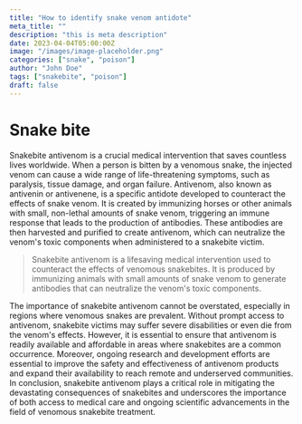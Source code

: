 ```yaml
---
title: "How to identify snake venom antidote"
meta_title: ""
description: "this is meta description"
date: 2023-04-04T05:00:00Z
image: "/images/image-placeholder.png"
categories: ["snake", "poison"]
author: "John Doe"
tags: ["snakebite", "poison"]
draft: false
---
```


# Snake bite 
Snakebite antivenom is a crucial medical intervention that saves countless lives worldwide. When a person is bitten by a venomous snake, the injected venom can cause a wide range of life-threatening symptoms, such as paralysis, tissue damage, and organ failure. Antivenom, also known as antivenin or antivenene, is a specific antidote developed to counteract the effects of snake venom. It is created by immunizing horses or other animals with small, non-lethal amounts of snake venom, triggering an immune response that leads to the production of antibodies. These antibodies are then harvested and purified to create antivenom, which can neutralize the venom's toxic components when administered to a snakebite victim.

>Snakebite antivenom is a lifesaving medical intervention used to counteract the effects of venomous snakebites. It is produced by immunizing animals with small amounts of snake venom to generate antibodies that can neutralize the venom's toxic components. 

The importance of snakebite antivenom cannot be overstated, especially in regions where venomous snakes are prevalent. Without prompt access to antivenom, snakebite victims may suffer severe disabilities or even die from the venom's effects. However, it is essential to ensure that antivenom is readily available and affordable in areas where snakebites are a common occurrence. Moreover, ongoing research and development efforts are essential to improve the safety and effectiveness of antivenom products and expand their availability to reach remote and underserved communities. In conclusion, snakebite antivenom plays a critical role in mitigating the devastating consequences of snakebites and underscores the importance of both access to medical care and ongoing scientific advancements in the field of venomous snakebite treatment.


